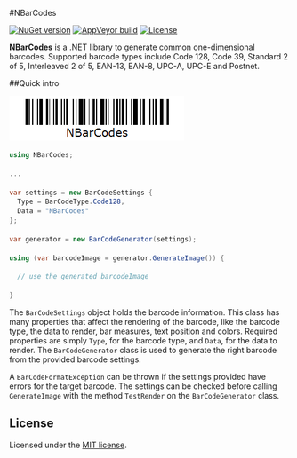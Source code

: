 #NBarCodes

[![NuGet version](http://img.shields.io/nuget/v/NBarCodes.svg)](https://www.nuget.org/packages/NBarCodes/)
[![AppVeyor build](https://img.shields.io/appveyor/ci/jordao76/nbarcodes.svg)](https://ci.appveyor.com/project/jordao76/nbarcodes)
[![License](http://img.shields.io/:license-mit-blue.svg)](https://github.com/jordao76/nbarcodes/blob/master/LICENSE.txt)

**NBarCodes** is a .NET library to generate common one-dimensional barcodes. Supported barcode types include Code 128, Code 39, Standard 2 of 5, Interleaved 2 of 5, EAN-13, EAN-8, UPC-A, UPC-E and Postnet.

##Quick intro

![NBarCodes](NBarCodes.png)

```csharp
using NBarCodes;

...

var settings = new BarCodeSettings {
  Type = BarCodeType.Code128,
  Data = "NBarCodes"
};

var generator = new BarCodeGenerator(settings);

using (var barcodeImage = generator.GenerateImage()) {

  // use the generated barcodeImage

}
```

The `BarCodeSettings` object holds the barcode information. This class has many properties that affect the rendering of the barcode, like the barcode type, the data to render, bar measures, text position and colors. Required properties are simply `Type`, for the barcode type, and `Data`, for the data to render. The `BarCodeGenerator` class is used to generate the right barcode from the provided barcode settings.

A `BarCodeFormatException` can be thrown if the settings provided have errors for the target barcode. The settings can be checked before calling `GenerateImage` with the method `TestRender` on the `BarCodeGenerator` class.

## License

Licensed under the [MIT license](https://github.com/jordao76/nbarcodes/blob/master/LICENSE.txt).
